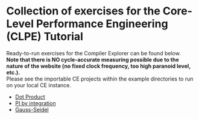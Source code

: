 # Collection of exercises for the Core-Level Performance Engineering (CLPE) Tutorial

Ready-to-run exercises for the Compiler Explorer can be found below.  
**Note that there is NO cycle-accurate measuring possible due to the nature of the website (no fixed clock frequency, too high paranoid level, etc.).**  
Please see the importable CE projects within the example directories to run on your local CE instance.

 - [Dot Product](https://godbolt.org/z/zbP6TbEdG)
 - [PI by integration](https://godbolt.org/z/7T18TEnxb)
 - [Gauss-Seidel](https://godbolt.org/z/frKdExTPs)
